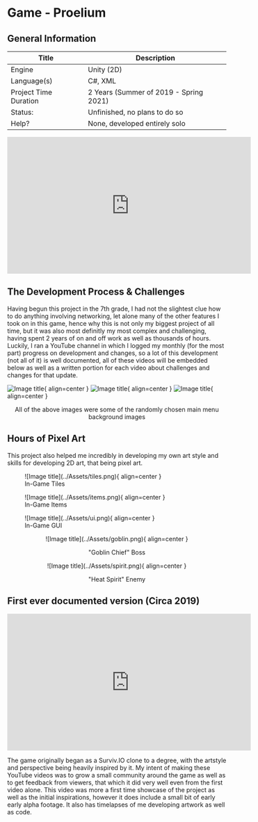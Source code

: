 # Game - Proelium

## General Information

| Title | Description |
| ----------- | ------------------------------------ |
| Engine | Unity (2D) |
| Language(s) | C#, XML |
| Project Time Duration | 2 Years (Summer of 2019 - Spring 2021) |
| Status: | Unfinished, no plans to do so |
| Help? | None, developed entirely solo |

<center>
<iframe width="560" height="315" src="https://www.youtube.com/embed/_sLVhqeFu4U" title="YouTube video player" frameborder="0" allow="accelerometer; autoplay; clipboard-write; encrypted-media; gyroscope; picture-in-picture" allowfullscreen></iframe>
</center>

## The Development Process & Challenges

Having begun this project in the 7th grade, I had not the slightest clue how to do anything involving networking, let alone many of the other features I took on in this game, hence why this is not only my biggest project of all time, but it was also most definitly my most complex and challenging, having spent 2 years of on and off work as well as thousands of hours. Luckily, I ran a YouTube channel in which I logged my monthly (for the most part) progress on development and changes, so a lot of this development (not all of it) is well documented, all of these videos will be embedded below as well as a written portion for each video about challenges and changes for that update.

![Image title](../Assets/gameShot_1.png){ align=center } ![Image title](../Assets/gameShot_2.png){ align=center } ![Image title](../Assets/gameShot_3.png){ align=center }

<center>All of the above images were some of the randomly chosen main menu background images</center>

## Hours of Pixel Art

This project also helped me incredibly in developing my own art style and skills for developing 2D art, that being pixel art.

<figure markdown>
  ![Image title](../Assets/tiles.png){ align=center }
  <figcaption>In-Game Tiles</figcaption>
</figure>

<figure markdown>
  ![Image title](../Assets/items.png){ align=center }
  <figcaption>In-Game Items</figcaption>
</figure>

<figure markdown>
  ![Image title](../Assets/ui.png){ align=center }
  <figcaption>In-Game GUI</figcaption>
</figure>

<center>
![Image title](../Assets/goblin.png){ align=center } 

"Goblin Chief" Boss</center> 

<center>
![Image title](../Assets/spirit.png){ align=center }

"Heat Spirit" Enemy</center>

## First ever documented version (Circa 2019)

<center>
<iframe width="560" height="315" src="https://www.youtube.com/embed/wR1NUkBvfeA" title="YouTube video player" frameborder="0" allow="accelerometer; autoplay; clipboard-write; encrypted-media; gyroscope; picture-in-picture" allowfullscreen></iframe>
</center>

The game originally began as a Surviv.IO clone to a degree, with the artstyle and perspective being heavily inspired by it. My intent of making these YouTube videos was to grow a small community around the game as well as to get feedback from viewers, that which it did very well even from the first video alone. This video was more a first time showcase of the project as well as the initial inspirations, however it does include a small bit of early early alpha footage. It also has timelapses of me developing artwork as well as code.